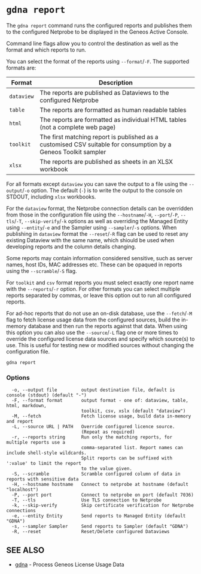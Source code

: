 # `gdna report`

The `gdna report` command runs the configured reports and publishes them to the configured Netprobe to be displayed in the Geneos Active Console.

Command line flags allow you to control the destination as well as the format and which reports to run.

You can select the format of the reports using `--format`/`-F`. The supported formats are:

| Format     | Description                                                                                                     |
| ---------- | --------------------------------------------------------------------------------------------------------------- |
| `dataview` | The reports are published as Dataviews to the configured Netprobe                                               |
| `table`    | The reports are formatted as human readable tables                                                              |
| `html`     | The reports are formatted as individual HTML tables (not a complete web page)                                   |
| `toolkit`  | The first matching report is published as a customised CSV suitable for consumption by a Geneos Toolkit sampler |
| `xlsx`     | The reports are published as sheets in an XLSX workbook                                                         |

For all formats except `dataview` you can save the output to a file using the `--output`/`-o` option. The default (`-`) is to write the output to the console on STDOUT, including `xlsx` workbooks.

For the `dataview` format, the Netprobe connection details can be overridden from those in the configuration file using the `--hostname`/`-H`, `--port`/`-P`, `--tls`/`-T`, `--skip-verify`/`-k` options as well as overriding the Managed Entity using `--entity`/`-e` and the Sampler using `--sampler`/`-s` options. When publishing in `dataview` format the `--reset`/`-R` flag can be used to reset any existing Dataview with the same name, which shiould be used when developing reports and the column details changing.

Some reports may contain information considered sensitive, such as server names, host IDs, MAC addresses etc. These can be opaqued in reports using the `--scramble`/`-S` flag.

For `toolkit` and `csv` format reports you must select exactly one report name with the `--reports`/`-r` option. For other formats you can select multiple reports separated by commas, or leave this option out to run all configured reports.

For ad-hoc reports that do not use an on-disk database, use the `--fetch`/`-M` flag to fetch license usage data from the configured sources, build the in-memory database and then run the reports against that data. When using this option you can also use the `--source`/`-L` flag one or more times to override the configured license data sources and specify which source(s) to use. This is useful for testing new or modified sources without changing the configuration file.

```text
gdna report
```

### Options

```text
  -o, --output file         output destination file, default is console (stdout) (default "-")
  -F, --format format       output format - one of: dataview, table, html, markdown,
                            toolkit, csv, xslx (default "dataview")
  -M, --fetch               Fetch license usage, build data in-memory and report
  -L, --source URL | PATH   Override configured licence source.
                            (Repeat as required)
  -r, --reports string      Run only the matching reports, for multiple reports use a
                            comma-separated list. Report names can include shell-style wildcards.
                            Split reports can be suffixed with ':value' to limit the report
                            to the value given.
  -S, --scramble            Scramble configured column of data in reports with sensitive data
  -H, --hostname hostname   Connect to netprobe at hostname (default "localhost")
  -P, --port port           Connect to netprobe on port (default 7036)
  -T, --tls                 Use TLS connection to Netprobe
  -k, --skip-verify         Skip certificate verification for Netprobe connections
  -e, --entity Entity       Send reports to Managed Entity (default "GDNA")
  -s, --sampler Sampler     Send reports to Sampler (default "GDNA")
  -R, --reset               Reset/Delete configured Dataviews
```

## SEE ALSO

* [gdna](gdna.md)	 - Process Geneos License Usage Data
